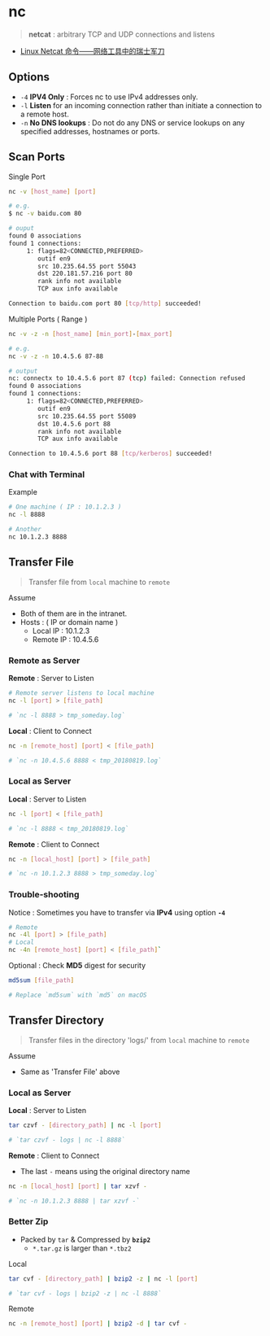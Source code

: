 # nc

> **netcat** : arbitrary TCP and UDP connections and listens

- [Linux Netcat 命令——网络工具中的瑞士军刀](https://www.oschina.net/translate/linux-netcat-command)

## Options

- `-4` **IPV4 Only** : Forces nc to use IPv4 addresses only.
- `-l` **Listen** for an incoming connection rather than initiate a connection to a remote host.
- `-n` **No DNS lookups** : Do not do any DNS or service lookups on any specified addresses, hostnames or ports.

## Scan Ports

Single Port

```bash
nc -v [host_name] [port]
```

```bash
# e.g.
$ nc -v baidu.com 80

# ouput
found 0 associations
found 1 connections:
     1: flags=82<CONNECTED,PREFERRED>
        outif en9
        src 10.235.64.55 port 55043
        dst 220.181.57.216 port 80
        rank info not available
        TCP aux info available

Connection to baidu.com port 80 [tcp/http] succeeded!
```

Multiple Ports ( Range )

```bash
nc -v -z -n [host_name] [min_port]-[max_port]
```

```bash
# e.g.
nc -v -z -n 10.4.5.6 87-88

# output
nc: connectx to 10.4.5.6 port 87 (tcp) failed: Connection refused
found 0 associations
found 1 connections:
     1: flags=82<CONNECTED,PREFERRED>
        outif en9
        src 10.235.64.55 port 55089
        dst 10.4.5.6 port 88
        rank info not available
        TCP aux info available

Connection to 10.4.5.6 port 88 [tcp/kerberos] succeeded!
```

### Chat with Terminal

Example

```bash
# One machine ( IP : 10.1.2.3 )
nc -l 8888

# Another
nc 10.1.2.3 8888
```

## Transfer File

> Transfer file from `local` machine to `remote`

Assume

- Both of them are in the intranet.
- Hosts : ( IP or domain name )
    - Local IP : 10.1.2.3
    - Remote IP : 10.4.5.6

### Remote as Server

**Remote** : Server to Listen

```bash
# Remote server listens to local machine
nc -l [port] > [file_path]

# `nc -l 8888 > tmp_someday.log`
```

**Local** : Client to Connect

```bash
nc -n [remote_host] [port] < [file_path]

# `nc -n 10.4.5.6 8888 < tmp_20180819.log`
```

### Local as Server

**Local** : Server to Listen

```bash
nc -l [port] < [file_path]

# `nc -l 8888 < tmp_20180819.log`
```

**Remote** : Client to Connect

```bash
nc -n [local_host] [port] > [file_path]

# `nc -n 10.1.2.3 8888 > tmp_someday.log`
```

### Trouble-shooting

Notice : Sometimes you have to transfer via **IPv4** using option **`-4`**

```bash
# Remote
nc -4l [port] > [file_path]
# Local
nc -4n [remote_host] [port] < [file_path]`
```

Optional : Check **MD5** digest for security

```bash
md5sum [file_path]

# Replace `md5sum` with `md5` on macOS
```

## Transfer Directory

> Transfer files in the directory 'logs/' from `local` machine to `remote`

Assume

- Same as 'Transfer File' above

### Local as Server

**Local** : Server to Listen

```bash
tar czvf - [directory_path] | nc -l [port]

# `tar czvf - logs | nc -l 8888`
```

**Remote** : Client to Connect

- The last `-` means using the original directory name

```bash
nc -n [local_host] [port] | tar xzvf -

# `nc -n 10.1.2.3 8888 | tar xzvf -`
```

### Better Zip

- Packed by `tar` & Compressed by **`bzip2`**
    - `*.tar.gz` is larger than `*.tbz2`

Local

```bash
tar cvf - [directory_path] | bzip2 -z | nc -l [port]

# `tar cvf - logs | bzip2 -z | nc -l 8888`
```

Remote

```bash
nc -n [remote_host] [port] | bzip2 -d | tar cvf -
```
